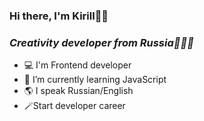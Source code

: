 ### **Hi there, I'm Kirill👋🏾**
### *Creativity developer from Russia🧑🏾‍💻*

- 💻 I'm Frontend developer
- 📖 I’m currently learning JavaScript
- 🌎 I speak Russian/English
- 🪄Start developer career
<!--
**gnehgo/gnehgo** is a ✨ _special_ ✨ repository because its `README.md` (this file) appears on your GitHub profile.

Here are some ideas to get you started:


- 🌱 I’m currently learning JavaScript
- 

- ⚡ Fun fact: ...
-->

